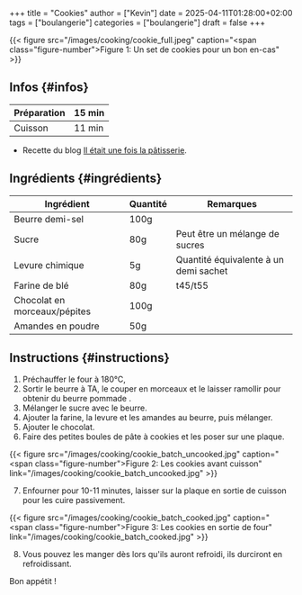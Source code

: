 +++
title = "Cookies"
author = ["Kevin"]
date = 2025-04-11T01:28:00+02:00
tags = ["boulangerie"]
categories = ["boulangerie"]
draft = false
+++

<a id="figure--Plein de cookies"></a>

{{< figure src="/images/cooking/cookie_full.jpeg" caption="<span class=\"figure-number\">Figure 1: </span>Un set de cookies pour un bon en-cas" >}}


## Infos {#infos}

| Préparation | 15 min |
|-------------|--------|
| Cuisson     | 11 min |

-   Recette du blog [Il était une fois la pâtisserie](https://www.iletaitunefoislapatisserie.com/2015/09/cookies-sans-oeufs.html).


## Ingrédients {#ingrédients}

| Ingrédient                   | Quantité | Remarques                             |
|------------------------------|----------|---------------------------------------|
| Beurre demi-sel              | 100g     |                                       |
| Sucre                        | 80g      | Peut être un mélange de sucres        |
| Levure chimique              | 5g       | Quantité équivalente à un demi sachet |
| Farine de blé                | 80g      | t45/t55                               |
| Chocolat en morceaux/pépites | 100g     |                                       |
| Amandes en poudre            | 50g      |                                       |


## Instructions {#instructions}

1.  Préchauffer le four à 180°C,
2.  Sortir le beurre à TA, le couper en morceaux et le laisser ramollir pour obtenir du beurre pommade .
3.  Mélanger le sucre avec le beurre.
4.  Ajouter la farine, la levure et les amandes au beurre, puis mélanger.
5.  Ajouter le chocolat.
6.  Faire des petites boules de pâte à cookies et les poser sur une plaque.

<a id="figure--Boules de cookie"></a>

{{< figure src="/images/cooking/cookie_batch_uncooked.jpg" caption="<span class=\"figure-number\">Figure 2: </span>Les cookies avant cuisson" link="/images/cooking/cookie_batch_uncooked.jpg" >}}

7.  Enfourner pour 10-11 minutes, laisser sur la plaque en sortie de cuisson pour les cuire passivement.

<a id="figure--Boules de cookie"></a>

{{< figure src="/images/cooking/cookie_batch_cooked.jpg" caption="<span class=\"figure-number\">Figure 3: </span>Les cookies en sortie de four" link="/images/cooking/cookie_batch_cooked.jpg" >}}

8.  Vous pouvez les manger dès lors qu'ils auront refroidi, ils durciront en refroidissant.

Bon appétit !
